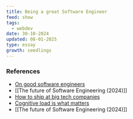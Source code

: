 ```yaml
---
title: Being a great Software Engineer
feed: show
tags:
  - webdev
date: 30-10-2024
updated: 08-01-2025
type: essay
growth: seedlings
---
```


### References

- [On good software engineers](https://candost.blog/on-good-software-engineers/)
- [[The future of Software Engineering (2024)]]
- [How to ship at big tech companies](https://www.seangoedecke.com/how-to-ship/)
- [Cognitive load is what matters](https://minds.md/zakirullin/cognitive)
- [[The future of Software Engineering (2024)]]